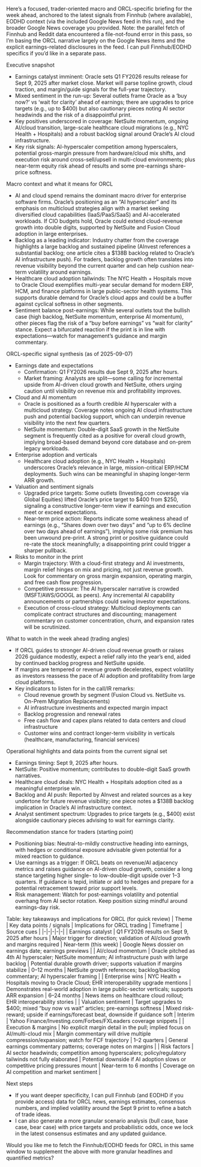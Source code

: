Here’s a focused, trader-oriented macro and ORCL-specific briefing for the week ahead, anchored to the latest signals from Finnhub (where available), EODHD context (via the included Google News feed in this run), and the broader Google News coverage you provided. Note: the parallel fetch of Finnhub and Reddit data encountered a file-not-found error in this pass, so I’m basing the ORCL narrative largely on the Google News items and the explicit earnings-related disclosures in the feed. I can pull Finnhub/EODHD specifics if you’d like in a separate pass.

Executive snapshot
- Earnings catalyst imminent: Oracle sets Q1 FY2026 results release for Sept 9, 2025 after market close. Market will parse topline growth, cloud traction, and margin/guide signals for the full-year trajectory.
- Mixed sentiment in the run-up: Several outlets frame Oracle as a ‘buy now?’ vs ‘wait for clarity’ ahead of earnings; there are upgrades to price targets (e.g., up to $400) but also cautionary pieces noting AI sector headwinds and the risk of a disappointful print.
- Key positives underscored in coverage: NetSuite momentum, ongoing AI/cloud transition, large-scale healthcare cloud migrations (e.g., NYC Health + Hospitals) and a robust backlog signal around Oracle’s AI cloud infrastructure.
- Key risk signals: AI-hyperscaler competition among hyperscalers, potential gross-margin pressure from hardware/cloud mix shifts, and execution risk around cross-sell/upsell in multi-cloud environments; plus near-term equity risk ahead of results and some pre-earnings share-price softness.

Macro context and what it means for ORCL
- AI and cloud spend remains the dominant macro driver for enterprise software firms. Oracle’s positioning as an “AI hyperscaler” and its emphasis on multicloud strategies align with a market seeking diversified cloud capabilities (IaaS/PaaS/SaaS) and AI-accelerated workloads. If CIO budgets hold, Oracle could extend cloud-revenue growth into double digits, supported by NetSuite and Fusion Cloud adoption in large enterprises.
- Backlog as a leading indicator: Industry chatter from the coverage highlights a large backlog and sustained pipeline (AInvest references a substantial backlog; one article cites a $138B backlog related to Oracle’s AI infrastructure push). For traders, backlog growth often translates into revenue visibility beyond the current quarter and can help cushion near-term volatility around earnings.
- Healthcare cloud adoption tailwinds: The NYC Health + Hospitals move to Oracle Cloud exemplifies multi-year secular demand for modern ERP, HCM, and finance platforms in large public-sector health systems. This supports durable demand for Oracle’s cloud apps and could be a buffer against cyclical softness in other segments.
- Sentiment balance post-earnings: While several outlets tout the bullish case (high backlog, NetSuite momentum, enterprise AI momentum), other pieces flag the risk of a “buy before earnings” vs “wait for clarity” stance. Expect a bifurcated reaction if the print is in line with expectations—watch for management’s guidance and margin commentary.

ORCL-specific signal synthesis (as of 2025-09-07)
- Earnings date and expectations
  - Confirmation: Q1 FY2026 results due Sept 9, 2025 after hours.
  - Market framing: Analysts are split—some calling for incremental upside from AI-driven cloud growth and NetSuite, others urging caution until visibility on revenue mix and profitability improves.
- Cloud and AI momentum
  - Oracle is positioned as a fourth credible AI hyperscaler with a multicloud strategy. Coverage notes ongoing AI cloud infrastructure push and potential backlog support, which can underpin revenue visibility into the next few quarters.
  - NetSuite momentum: Double-digit SaaS growth in the NetSuite segment is frequently cited as a positive for overall cloud growth, implying broad-based demand beyond core database and on-prem legacy workloads.
- Enterprise adoption and verticals
  - Healthcare cloud adoption (e.g., NYC Health + Hospitals) underscores Oracle’s relevance in large, mission-critical ERP/HCM deployments. Such wins can be meaningful in shaping longer-term ARR growth.
- Valuation and sentiment signals
  - Upgraded price targets: Some outlets (Investing.com coverage via Global Equities) lifted Oracle’s price target to $400 from $250, signaling a constructive longer-term view if earnings and execution meet or exceed expectations.
  - Near-term price action: Reports indicate some weakness ahead of earnings (e.g., “Shares down over two days” and “up to 6% decline over two days ahead of earnings”), implying some risk premium has been unwound pre-print. A strong print or positive guidance could re-rate the stock meaningfully; a disappointing print could trigger a sharper pullback.
- Risks to monitor in the print
  - Margin trajectory: With a cloud-first strategy and AI investments, margin relief hinges on mix and pricing, not just revenue growth. Look for commentary on gross margin expansion, operating margin, and free cash flow progression.
  - Competitive pressure: The AI hyperscaler narrative is crowded (MSFT/AWS/GOOGL as peers). Any incremental AI capability announcements or partnerships could swing investor expectations.
  - Execution of cross-cloud strategy: Multicloud deployments can complicate contract structures and discounting; management commentary on customer concentration, churn, and expansion rates will be scrutinized.

What to watch in the week ahead (trading angles)
- If ORCL guides to stronger AI-driven cloud revenue growth or raises 2026 guidance modestly, expect a relief rally into the year’s end, aided by continued backlog progress and NetSuite upside.
- If margins are tempered or revenue growth decelerates, expect volatility as investors reassess the pace of AI adoption and profitability from large cloud platforms.
- Key indicators to listen for in the call/IR remarks:
  - Cloud revenue growth by segment (Fusion Cloud vs. NetSuite vs. On-Prem Migration Replacements)
  - AI infrastructure investments and expected margin impact
  - Backlog progression and renewal rates
  - Free cash flow and capex plans related to data centers and cloud infrastructure
  - Customer wins and contract longer-term visibility in verticals (healthcare, manufacturing, financial services)

Operational highlights and data points from the current signal set
- Earnings timing: Sept 9, 2025 after hours.
- NetSuite: Positive momentum; contributes to double-digit SaaS growth narratives.
- Healthcare cloud deals: NYC Health + Hospitals adoption cited as a meaningful enterprise win.
- Backlog and AI push: Reported by AInvest and related sources as a key undertone for future revenue visibility; one piece notes a $138B backlog implication in Oracle’s AI infrastructure context.
- Analyst sentiment spectrum: Upgrades to price targets (e.g., $400) exist alongside cautionary pieces advising to wait for earnings clarity.

Recommendation stance for traders (starting point)
- Positioning bias: Neutral-to-mildly constructive heading into earnings, with hedges or conditional exposure advisable given potential for a mixed reaction to guidance.
- Use earnings as a trigger: If ORCL beats on revenue/AI adjacency metrics and raises guidance on AI-driven cloud growth, consider a long stance targeting higher single- to low-double-digit upside over 1–3 quarters. If guidance is tepid, initiate or add to hedges and prepare for a potential retracement toward prior support levels.
- Risk management: Watch for post-earnings volatility and potential overhang from AI sector rotation. Keep position sizing mindful around earnings-day risk.

Table: key takeaways and implications for ORCL (for quick review)
| Theme | Key data points / signals | Implications for ORCL trading | Timeframe | Source cues |
|-|-|-|-|-|
| Earnings catalyst | Q1 FY2026 results on Sept 9, 2025 after hours | Major trigger for direction; validation of AI/cloud growth and margins required | Near-term (this week) | Google News dossier on earnings date; earnings previews |
| AI/cloud momentum | Oracle pitched as 4th AI hyperscaler; NetSuite momentum; AI infrastructure push with large backlog | Potential durable growth driver; supports valuation if margins stabilize | 0–12 months | NetSuite growth references; backlog/backlog commentary; AI hyperscaler framing |
| Enterprise wins | NYC Health + Hospitals moving to Oracle Cloud; EHR interoperability upgrade mentions | Demonstrates real-world adoption in large public-sector verticals; supports ARR expansion | 6–24 months | News items on healthcare cloud rollout; EHR interoperability stories |
| Valuation sentiment | Target upgrades to $400; mixed “buy now vs wait” articles; pre-earnings softness | Mixed risk-reward; upside if earnings/forecast beat, downside if guidance soft | Interim | Yahoo Finance/Investing.com/Forbes/FXLeaders coverage snippets |
| Execution & margins | No explicit margin detail in the pull; implied focus on AI/multi-cloud mix | Margin commentary will drive multiple compression/expansion; watch for FCF trajectory | 1–2 quarters | General earnings commentary patterns; coverage notes on margins |
| Risk factors | AI sector headwinds; competition among hyperscalers; policy/regulatory tailwinds not fully elaborated | Potential downside if AI adoption slows or competitive pricing pressures mount | Near-term to 6 months | Coverage on AI competition and market sentiment |

Next steps
- If you want deeper specificity, I can pull Finnhub (and EODHD if you provide access) data for ORCL news, earnings estimates, consensus numbers, and implied volatility around the Sept 9 print to refine a batch of trade ideas.
- I can also generate a more granular scenario analysis (bull case, base case, bear case) with price targets and probabilistic odds, once we lock in the latest consensus estimates and any updated guidance.

Would you like me to fetch the Finnhub/EODHD feeds for ORCL in this same window to supplement the above with more granular headlines and quantified metrics?